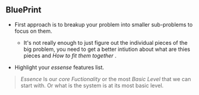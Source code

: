 ## BluePrint

- First approach is to breakup your problem into smaller sub-problems to focus on them.
	- It's not really enough to just figure out the individual pieces of the big problem, you need to get a better intiution about what are thies pieces and _How to fit them together_ .
	![]()

- Highlight your _essense_ features list.
> _Essence_ Is our _core Fuctionality_ or the most _Basic Level_ that we can start with. Or what is the system is at its most basic level.

